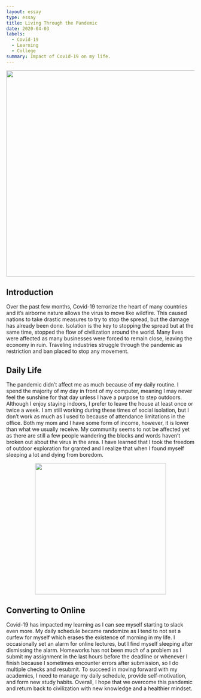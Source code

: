 ```yaml
---
layout: essay
type: essay
title: Living Through the Pandemic
date: 2020-04-03
labels:
  - Covid-19
  - Learning
  - College
summary: Impact of Covid-19 on my life.
---
```


<p align='center'>  
<img src="https://Nelson-Liang.github.io/images/covid-19.PNG" width='550'/>
</p>

## Introduction
Over the past few months, Covid-19 terrorize the heart of many countries and it’s airborne nature allows the virus to move like wildfire. This caused nations to take drastic measures to try to stop the spread, but the damage has already been done. Isolation is the key to stopping the spread but at the same time, stopped the flow of civilization around the world. Many lives were affected as many businesses were forced to remain close, leaving the economy in ruin. Traveling industries struggle through the pandemic as restriction and ban placed to stop any movement.  

## Daily Life
The pandemic didn’t affect me as much because of my daily routine. I spend the majority of my day in front of my computer, meaning I may never feel the sunshine for that day unless I have a purpose to step outdoors. Although I enjoy staying indoors, I prefer to leave the house at least once or twice a week. I am still working during these times of social isolation, but I don’t work as much as I used to because of attendance limitations in the office. Both my mom and I have some form of income, however, it is lower than what we usually receive. My community seems to not be affected yet as there are still a few people wandering the blocks and words haven’t broken out about the virus in the area. I have learned that I took the freedom of outdoor exploration for granted and I realize that when I found myself sleeping a lot and dying from boredom.

<p align='center'>  
<img src="https://media.istockphoto.com/vectors/online-school-classes-isometric-vector-illustration-vector-id1145280800" width='350'/>
</p>

## Converting to Online
Covid-19 has impacted my learning as I can see myself starting to slack even more. My daily schedule became randomize as I tend to not set a curfew for myself which erases the existence of morning in my life. I occasionally set an alarm for online lectures, but I find myself sleeping after dismissing the alarm. Homeworks has not been much of a problem as I submit my assignment in the last hours before the deadline or whenever I finish because I sometimes encounter errors after submission, so I do multiple checks and resubmit. To succeed in moving forward with my academics, I need to manage my daily schedule, provide self-motivation, and form new study habits. Overall, I hope that we overcome this pandemic and return back to civilization with new knowledge and a healthier mindset.
